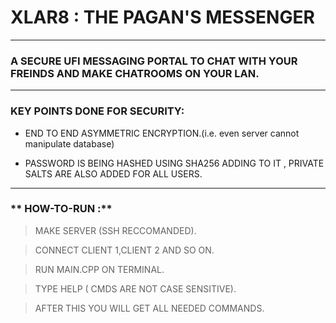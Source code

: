# XLAR8 : THE PAGAN'S MESSENGER
-----------------------------------------------------------------------------------------------------------------------------------
### **A SECURE UFI MESSAGING  PORTAL TO CHAT  WITH YOUR FREINDS AND MAKE CHATROOMS ON YOUR LAN.**
-----------------------------------------------------------------------------------------------------------------------------------
 ### **KEY POINTS DONE FOR SECURITY:**

* END TO END  ASYMMETRIC ENCRYPTION.(i.e. even server cannot manipulate database)

* PASSWORD IS BEING HASHED USING SHA256 ADDING TO IT , PRIVATE SALTS ARE ALSO ADDED FOR ALL USERS.
-----------------------------------------------------------------------------------------------------------------------------------

### ** HOW-TO-RUN :**

 >MAKE  SERVER (SSH RECCOMANDED).

 >CONNECT CLIENT 1,CLIENT 2 AND SO ON.

 >RUN MAIN.CPP ON TERMINAL.

 >TYPE HELP ( CMDS ARE NOT CASE SENSITIVE).

 >AFTER THIS YOU WILL GET ALL NEEDED COMMANDS.
  
